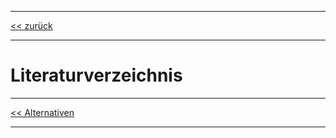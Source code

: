 ***

[<< zurück](02_toc.md)

***

# Literaturverzeichnis

***

[<< Alternativen](11_alternatives.md)

***
